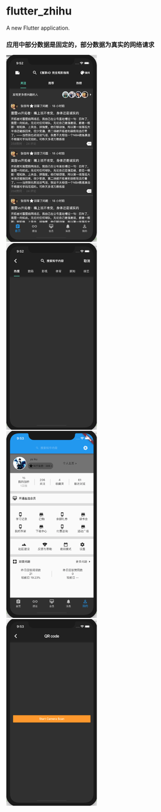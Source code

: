 # flutter_zhihu

A new Flutter application.

### 应用中部分数据是固定的，部分数据为真实的网络请求

<img src="https://github.com/kuyu132/zhihu-flutter/blob/master/doc/001.png" width="240">
<br/>
<img src="https://github.com/kuyu132/zhihu-flutter/blob/master/doc/002.png" width="240">
<br/>
<img src="https://github.com/kuyu132/zhihu-flutter/blob/master/doc/003.png" width="240">
<br/>
<img src="https://github.com/kuyu132/zhihu-flutter/blob/master/doc/004.png" width="240">


